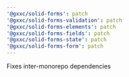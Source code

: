 ```yaml
---
'@gxxc/solid-forms': patch
'@gxxc/solid-forms-validation': patch
'@gxxc/solid-forms-elements': patch
'@gxxc/solid-forms-fields': patch
'@gxxc/solid-forms-state': patch
'@gxxc/solid-forms-form': patch
---
```


Fixes inter-monorepo dependencies
